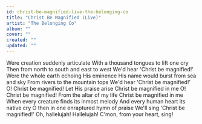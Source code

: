 ```yaml
---
id: christ-be-magnified-live-the-belonging-co
title: "Christ Be Magnified (Live)"
artist: "The Belonging Co"
album: ""
cover: ""
created: ""
updated: ""
---
```


Were creation suddenly articulate
With a thousand tongues to lift one cry
Then from north to south and east to west
We'd hear 'Christ be magnified!'
Were the whole earth echoing His eminence
His name would burst from sea and sky
From rivers to the mountain tops
We'd hear 'Christ be magnified!'
O! Christ be magnified!
Let His praise arise
Christ be magnified in me
O! Christ be magnified!
From the altar of my life
Christ be magnified in me
When every creature finds its inmost melody
And every human heart its native cry
O then in one enraptured hymn of praise
We'll sing 'Christ be magnified!'
Oh, hallelujah! Hallelujah! C'mon, from your heart, sing!